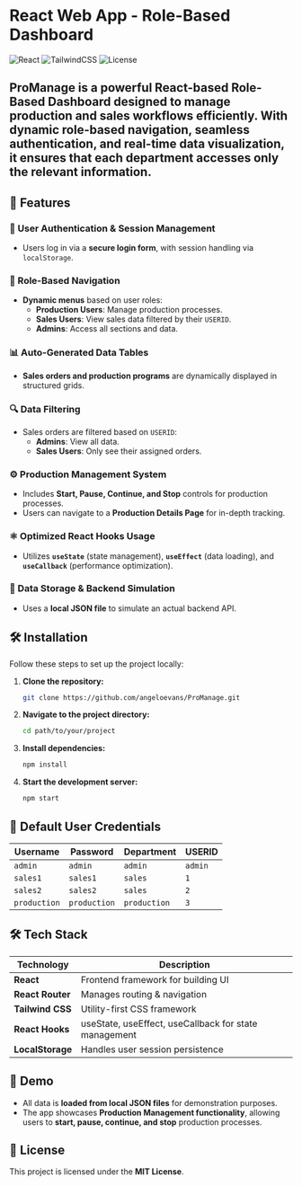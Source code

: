 # React Web App - Role-Based Dashboard
![React](https://img.shields.io/badge/React-18-blue.svg)
![TailwindCSS](https://img.shields.io/badge/TailwindCSS-3.0-blue.svg)
![License](https://img.shields.io/badge/License-MIT-green.svg)

## ProManage is a powerful React-based Role-Based Dashboard designed to manage production and sales workflows efficiently. With dynamic role-based navigation, seamless authentication, and real-time data visualization, it ensures that each department accesses only the relevant information.

## 🚀 Features

### 🔑 User Authentication & Session Management
- Users log in via a **secure login form**, with session handling via `localStorage`.

### 📌 Role-Based Navigation
- **Dynamic menus** based on user roles:
  - **Production Users**: Manage production processes.
  - **Sales Users**: View sales data filtered by their `USERID`.
  - **Admins**: Access all sections and data.

### 📊 Auto-Generated Data Tables
- **Sales orders and production programs** are dynamically displayed in structured grids.

### 🔍 Data Filtering
- Sales orders are filtered based on `USERID`:
  - **Admins**: View all data.
  - **Sales Users**: Only see their assigned orders.

### ⚙️ Production Management System
- Includes **Start, Pause, Continue, and Stop** controls for production processes.
- Users can navigate to a **Production Details Page** for in-depth tracking.

### ⚛️ Optimized React Hooks Usage
- Utilizes **`useState`** (state management), **`useEffect`** (data loading), and **`useCallback`** (performance optimization).

### 📁 Data Storage & Backend Simulation
- Uses a **local JSON file** to simulate an actual backend API.

## 🛠️ Installation

Follow these steps to set up the project locally:

1. **Clone the repository:**
   ```bash
   git clone https://github.com/angeloevans/ProManage.git
   ```

2. **Navigate to the project directory:**
   ```bash
   cd path/to/your/project
   ```

3. **Install dependencies:**
   ```bash
   npm install
   ```

4. **Start the development server:**
   ```bash
   npm start
   ```

## 👤 Default User Credentials

| Username   | Password   | Department  | USERID  |
|------------|------------|------------|------------|
| `admin`      | `admin`      | `admin`        | `admin`   |
| `sales1`     | `sales1`     | `sales`        | `1`       |
| `sales2`     | `sales2`     | `sales`        | `2`       |
| `production` | `production` | `production`   | `3`       |

## 🛠️ Tech Stack

| Technology       | Description |
|-----------------|------------|
| **React**       | Frontend framework for building UI |
| **React Router**| Manages routing & navigation |
| **Tailwind CSS**| Utility-first CSS framework |
| **React Hooks** | useState, useEffect, useCallback for state management |
| **LocalStorage**| Handles user session persistence |


## 📌 Demo

- All data is **loaded from local JSON files** for demonstration purposes.
- The app showcases **Production Management functionality**, allowing users to **start, pause, continue, and stop** production processes.

## 📜 License

This project is licensed under the **MIT License**.
